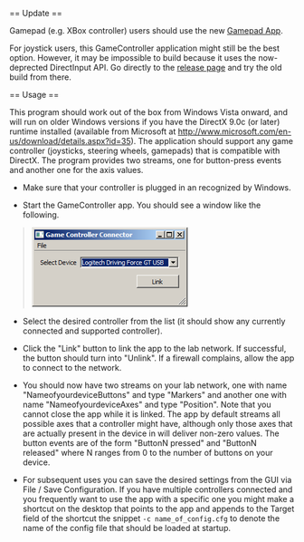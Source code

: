 == Update ==

Gamepad (e.g. XBox controller) users should use the new [Gamepad App](https://github.com/labstreaminglayer/App-Gamepad).

For joystick users, this GameController application might still be the best option. However, it may be impossible to build because it uses the now-deprected DirectInput API. Go directly to the [release page](https://github.com/labstreaminglayer/App-GameController/releases) and try the old build from there.

== Usage ==

This program should work out of the box from Windows Vista onward, and will run on older Windows versions if you have the DirectX 9.0c (or later) runtime installed (available from Microsoft at http://www.microsoft.com/en-us/download/details.aspx?id=35). The application should support any game controller (joysticks, steering wheels, gamepads) that is compatible with DirectX. The program provides two streams, one for button-press events and another one for the axis values.

  * Make sure that your controller is plugged in an recognized by Windows.

  * Start the GameController app. You should see a window like the following.
>![gamecontroller.png](gamecontroller.png)

  * Select the desired controller from the list (it should show any currently connected and supported controller).

  * Click the "Link" button to link the app to the lab network. If successful, the button should turn into "Unlink". If a firewall complains, allow the app to connect to the network.

  * You should now have two streams on your lab network, one with name "NameofyourdeviceButtons" and type "Markers" and another one with name "NameofyourdeviceAxes" and type "Position". Note that you cannot close the app while it is linked. The app by default streams all possible axes that a controller might have, although only those axes that are actually present in the device in will deliver non-zero values. The button events are of the form "ButtonN pressed" and "ButtonN released" where N ranges from 0 to the number of buttons on your device.

  * For subsequent uses you can save the desired settings from the GUI via File / Save Configuration. If you have multiple controllers connected and you frequently want to use the app with a specific one you might make a shortcut on the desktop that points to the app and appends to the Target field of the shortcut the snippet `-c name_of_config.cfg` to denote the name of the config file that should be loaded at startup.
